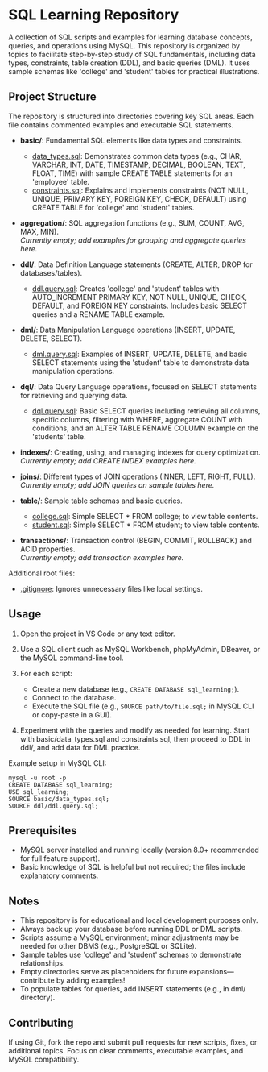 # SQL Learning Repository

A collection of SQL scripts and examples for learning database concepts, queries, and operations using MySQL. This repository is organized by topics to facilitate step-by-step study of SQL fundamentals, including data types, constraints, table creation (DDL), and basic queries (DML). It uses sample schemas like 'college' and 'student' tables for practical illustrations.

## Project Structure

The repository is structured into directories covering key SQL areas. Each file contains commented examples and executable SQL statements.

- **basic/**: Fundamental SQL elements like data types and constraints.
  - [data_types.sql](basic/data_types.sql): Demonstrates common data types (e.g., CHAR, VARCHAR, INT, DATE, TIMESTAMP, DECIMAL, BOOLEAN, TEXT, FLOAT, TIME) with sample CREATE TABLE statements for an 'employee' table.
  - [constraints.sql](basic/constraints.sql): Explains and implements constraints (NOT NULL, UNIQUE, PRIMARY KEY, FOREIGN KEY, CHECK, DEFAULT) using CREATE TABLE for 'college' and 'student' tables.

- **aggregation/**: SQL aggregation functions (e.g., SUM, COUNT, AVG, MAX, MIN).  
  *Currently empty; add examples for grouping and aggregate queries here.*

- **ddl/**: Data Definition Language statements (CREATE, ALTER, DROP for databases/tables).
  - [ddl.query.sql](ddl/ddl.query.sql): Creates 'college' and 'student' tables with AUTO_INCREMENT PRIMARY KEY, NOT NULL, UNIQUE, CHECK, DEFAULT, and FOREIGN KEY constraints. Includes basic SELECT queries and a RENAME TABLE example.

- **dml/**: Data Manipulation Language operations (INSERT, UPDATE, DELETE, SELECT).
  - [dml.query.sql](dml/dml.query.sql): Examples of INSERT, UPDATE, DELETE, and basic SELECT statements using the 'student' table to demonstrate data manipulation operations.

- **dql/**: Data Query Language operations, focused on SELECT statements for retrieving and querying data.
  - [dql.query.sql](dql/dql.query.sql): Basic SELECT queries including retrieving all columns, specific columns, filtering with WHERE, aggregate COUNT with conditions, and an ALTER TABLE RENAME COLUMN example on the 'students' table.

- **indexes/**: Creating, using, and managing indexes for query optimization.
  *Currently empty; add CREATE INDEX examples here.*

- **joins/**: Different types of JOIN operations (INNER, LEFT, RIGHT, FULL).  
  *Currently empty; add JOIN queries on sample tables here.*

- **table/**: Sample table schemas and basic queries.
  - [college.sql](table/college.sql): Simple SELECT * FROM college; to view table contents.
  - [student.sql](table/student.sql): Simple SELECT * FROM student; to view table contents.

- **transactions/**: Transaction control (BEGIN, COMMIT, ROLLBACK) and ACID properties.  
  *Currently empty; add transaction examples here.*

Additional root files:
- [.gitignore](.gitignore): Ignores unnecessary files like local settings.

## Usage

1. Open the project in VS Code or any text editor.

2. Use a SQL client such as MySQL Workbench, phpMyAdmin, DBeaver, or the MySQL command-line tool.

3. For each script:
   - Create a new database (e.g., `CREATE DATABASE sql_learning;`).
   - Connect to the database.
   - Execute the SQL file (e.g., `SOURCE path/to/file.sql;` in MySQL CLI or copy-paste in a GUI).

4. Experiment with the queries and modify as needed for learning. Start with basic/data_types.sql and constraints.sql, then proceed to DDL in ddl/, and add data for DML practice.

Example setup in MySQL CLI:
```
mysql -u root -p
CREATE DATABASE sql_learning;
USE sql_learning;
SOURCE basic/data_types.sql;
SOURCE ddl/ddl.query.sql;
```

## Prerequisites

- MySQL server installed and running locally (version 8.0+ recommended for full feature support).
- Basic knowledge of SQL is helpful but not required; the files include explanatory comments.

## Notes

- This repository is for educational and local development purposes only.
- Always back up your database before running DDL or DML scripts.
- Scripts assume a MySQL environment; minor adjustments may be needed for other DBMS (e.g., PostgreSQL or SQLite).
- Sample tables use 'college' and 'student' schemas to demonstrate relationships.
- Empty directories serve as placeholders for future expansions—contribute by adding examples!
- To populate tables for queries, add INSERT statements (e.g., in dml/ directory).

## Contributing

If using Git, fork the repo and submit pull requests for new scripts, fixes, or additional topics. Focus on clear comments, executable examples, and MySQL compatibility.